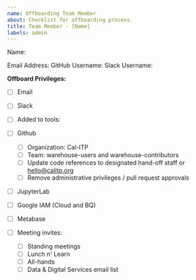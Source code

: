 ```yaml
---
name: Offboarding Team Member
about: Checklist for offboarding process.
title: Team Member - [Name]
labels: admin
---
```


Name:

Email Address:
GitHub Username:
Slack Username:

**Offboard Privileges:**

- [ ] Email

- [ ] Slack

- [ ] Added to tools:

- [ ] Github

  - [ ] Organization: Cal-ITP
  - [ ] Team: warehouse-users and warehouse-contributors
  - [ ] Update code references to designated hand-off staff or hello@calitp.org
  - [ ] Remove administrative privileges / pull request approvals

- [ ] JupyterLab

- [ ] Google IAM (Cloud and BQ)

- [ ] Metabase

- [ ] Meeting invites:

  - [ ] Standing meetings
  - [ ] Lunch n' Learn
  - [ ] All-hands
  - [ ] Data & Digital Services email list
